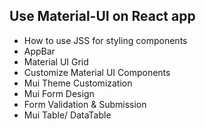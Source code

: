## Use Material-UI on React app
* How to use JSS for styling components
* AppBar
* Material UI Grid
* Customize Material UI Components
* Mui Theme Customization
* Mui Form Design
* Form Validation & Submission
* Mui Table/ DataTable
<!-- * MuiPopup Dialog
* Mui Notification
* ConfirmDialog  -->

